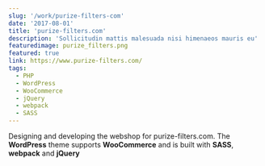 ```yaml
---
slug: '/work/purize-filters-com'
date: '2017-08-01'
title: 'purize-filters.com'
description: 'Sollicitudin mattis malesuada nisi himenaeos mauris eu'
featuredimage: purize_filters.png
featured: true
link: https://www.purize-filters.com/
tags:
  - PHP
  - WordPress
  - WooCommerce
  - jQuery
  - webpack
  - SASS
---
```


Designing and developing the webshop for purize-filters.com. The **WordPress** theme supports **WooCommerce** and is built with **SASS**, **webpack** and **jQuery**
